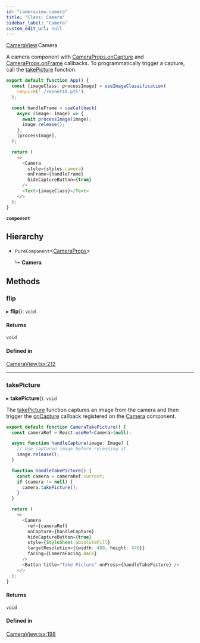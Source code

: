 ```yaml
---
id: "cameraview.camera"
title: "Class: Camera"
sidebar_label: "Camera"
custom_edit_url: null
---
```


[CameraView](../modules/cameraview.md).Camera

A camera component with [CameraProps.onCapture](../interfaces/cameraview.cameraprops.md#oncapture) and [CameraProps.onFrame](../interfaces/cameraview.cameraprops.md#onframe) callbacks.
To programmatically trigger a capture, call the [takePicture](cameraview.camera.md#takepicture) function.

```typescript
export default function App() {
  const {imageClass, processImage} = useImageClassification(
    require('./resnet18.ptl'),
  );

  const handleFrame = useCallback(
    async (image: Image) => {
      await processImage(image);
      image.release();
    },
    [processImage],
  );

  return (
    <>
      <Camera
        style={styles.camera}
        onFrame={handleFrame}
        hideCaptureButton={true}
      />
      <Text>{imageClass}</Text>
    </>
  );
}
```

**`component`**

## Hierarchy

- `PureComponent`<[CameraProps](../interfaces/cameraview.cameraprops.md)\>

  ↳ **Camera**

## Methods

### flip

▸ **flip**(): `void`

#### Returns

`void`

#### Defined in

[CameraView.tsx:212](https://github.com/pytorch/live/blob/fe61f5b/react-native-pytorch-core/src/CameraView.tsx#L212)

___

### takePicture

▸ **takePicture**(): `void`

The [takePicture](cameraview.camera.md#takepicture) function captures an image from the camera and then
trigger the [onCapture](../interfaces/cameraview.cameraprops.md#oncapture) callback registered on the [Camera](cameraview.camera.md)
component.

```typescript
export default function CameraTakePicture() {
  const cameraRef = React.useRef<Camera>(null);

  async function handleCapture(image: Image) {
    // Use captured image before releasing it.
    image.release();
  }

  function handleTakePicture() {
    const camera = cameraRef.current;
    if (camera != null) {
      camera.takePicture();
    }
  }

  return (
    <>
      <Camera
        ref={cameraRef}
        onCapture={handleCapture}
        hideCaptureButton={true}
        style={StyleSheet.absoluteFill}
        targetResolution={{width: 480, height: 640}}
        facing={CameraFacing.BACK}
      />
      <Button title="Take Picture" onPress={handleTakePicture} />
    </>
  );
}
```

#### Returns

`void`

#### Defined in

[CameraView.tsx:198](https://github.com/pytorch/live/blob/fe61f5b/react-native-pytorch-core/src/CameraView.tsx#L198)
